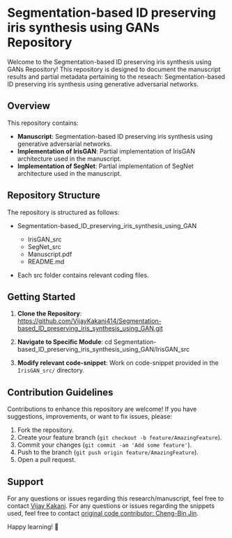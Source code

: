 # Segmentation-based ID preserving iris synthesis using GANs Repository

Welcome to the Segmentation-based ID preserving iris synthesis using GANs Repository! This repository is designed to document the manuscript results and partial metadata pertaining to the reseach: Segmentation-based ID preserving iris synthesis using generative adversarial networks.

## Overview

This repository contains:

- **Manuscript**: Segmentation-based ID preserving iris synthesis using generative adversarial networks.
- **Implementation of IrisGAN**: Partial implementation of IrisGAN architecture used in the manuscript.
- **Implementation of SegNet**: Partial implementation of SegNet architecture used in the manuscript.

## Repository Structure

The repository is structured as follows:
- Segmentation-based_ID_preserving_iris_synthesis_using_GAN
  - IrisGAN_src
  - SegNet_src
  - Manuscript.pdf
  - README.md

- Each src folder contains relevant coding files.

## Getting Started

1. **Clone the Repository**: 
https://github.com/VijayKakani414/Segmentation-based_ID_preserving_iris_synthesis_using_GAN.git

2. **Navigate to Specific Module**: 
cd Segmentation-based_ID_preserving_iris_synthesis_using_GAN/IrisGAN_src

3. **Modify relevant code-snippet**: Work on code-snippet provided in the `IrisGAN_src/` directory.

## Contribution Guidelines

Contributions to enhance this repository are welcome! If you have suggestions, improvements, or want to fix issues, please:

1. Fork the repository.
2. Create your feature branch (`git checkout -b feature/AmazingFeature`).
3. Commit your changes (`git commit -am 'Add some feature'`).
4. Push to the branch (`git push origin feature/AmazingFeature`).
5. Open a pull request.

## Support

For any questions or issues regarding this research/manuscript, feel free to contact [Vijay Kakani](mailto:vijaykakanivja@gmail.com).
For any questions or issues regarding the snippets used, feel free to contact [original code contributor: Cheng-Bin Jin](mailto:sbkim0407@gmail.com).

Happy learning! 🚀
